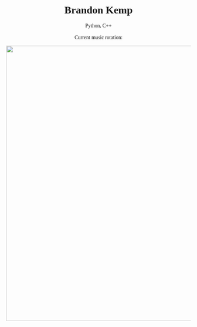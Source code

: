 <html>

<header>
<title>Brandon Kemp</title>
</header>

<body>	
<font face="Verdana">
<h1 style="text-align: center;">Brandon Kemp</h1>
<center><p>Python, C++<br /><br /> 
Current music rotation:</p></center>
<p><img style="display: block; margin-left: auto; margin-right: auto;" src="http://www.tapmusic.net/collage.php?user=kempington&amp;type=7day&amp;size=3x3&amp;caption=true" height="750" width="750" /></p>
</body>

</html>